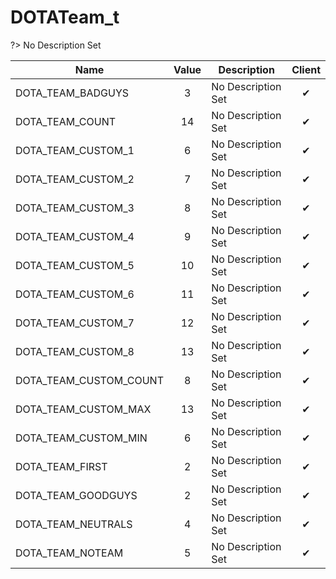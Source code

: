# DOTATeam_t
?> No Description Set

Name|Value|Description|Client
--|:--:|--|:--:
DOTA_TEAM_BADGUYS|3|No Description Set|✔
DOTA_TEAM_COUNT|14|No Description Set|✔
DOTA_TEAM_CUSTOM_1|6|No Description Set|✔
DOTA_TEAM_CUSTOM_2|7|No Description Set|✔
DOTA_TEAM_CUSTOM_3|8|No Description Set|✔
DOTA_TEAM_CUSTOM_4|9|No Description Set|✔
DOTA_TEAM_CUSTOM_5|10|No Description Set|✔
DOTA_TEAM_CUSTOM_6|11|No Description Set|✔
DOTA_TEAM_CUSTOM_7|12|No Description Set|✔
DOTA_TEAM_CUSTOM_8|13|No Description Set|✔
DOTA_TEAM_CUSTOM_COUNT|8|No Description Set|✔
DOTA_TEAM_CUSTOM_MAX|13|No Description Set|✔
DOTA_TEAM_CUSTOM_MIN|6|No Description Set|✔
DOTA_TEAM_FIRST|2|No Description Set|✔
DOTA_TEAM_GOODGUYS|2|No Description Set|✔
DOTA_TEAM_NEUTRALS|4|No Description Set|✔
DOTA_TEAM_NOTEAM|5|No Description Set|✔

